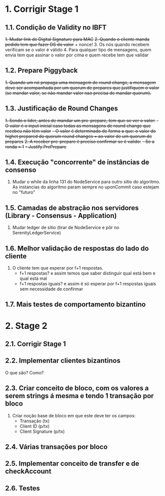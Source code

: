 # 1. Corrigir Stage 1

## 1.1. Condição de Validity no IBFT
~~1. Mudar link de Digital Signature para MAC~~
~~2. Quando o cliente manda pedido tem que fazer DS do valor~~ + nonce!
3. Os nós quando recebem verificam se o valor é válido
4. Para qualquer tipo de mensagens, quem envia tem que assinar o valor por cima e quem recebe tem que validar

## 1.2. Prepare Piggyback
~~1. Quando um nó propaga uma mensagem de round change, a mensagem deve ser acompanhada por um quorum de prepares que justifiquem o valor (se mandar valor, se não mandar valor nao precisa de mandar quorum).~~

## 1.3. Justificação de Round Changes
~~1. Sendo o lider, antes de mandar um pre-prepare, tem que se ver o valor:~~
    ~~- O valor é o input inicial caso todas as mensagens de round change que recebeu não têm valor~~
    ~~- O valor é determinado de forma a que: o valor do highet prepared do quorum round changes = ao valor de um quorum de prepares~~
~~2. A receber pre-prepare é preciso confirmar se é valido:~~
    ~~- Se a ronda = 1~~
    ~~- Justify PrePrepare~~

## 1.4. Execução "concorrente" de instâncias de consenso
1. Mudar o while da linha 131 do NodeService para outro sitio do algoritmo. As instancias do algoritmo param sempre no uponCommit caso estejam no "futuro"

## 1.5. Camadas de abstração nos servidores (Library - Consensus - Application)
1. Mudar ledger de sítio (tirar de NodeService e pôr no SerenityLedgerService)

## 1.6. Melhor validação de respostas do lado do cliente
1. O cliente tem que esperar por f+1 respostas.
    - f+1 respostas? e assim temos que saber distinguir qual está bem e qual está mal
    - f+1 respostas iguais? e assim é só esperar por f+1 respostas iguais sem necessidade de confirmar

## 1.7. Mais testes de comportamento bizantino

# 2. Stage 2

## 2.1. Corrigir Stage 1

## 2.2. Implementar clientes bizantinos
O que são?
Como?

## 2.3. Criar conceito de bloco, com os valores a serem strings á mesma e tendo 1 transação por bloco
1. Criar noção base de bloco em que este deve ter os campos:
    - Transação (tx)
    - Client ID (p/tx)
    - Client Signature (p/tx)
    

## 2.4. Várias transações por bloco

## 2.5. Implementar conceito de transfer e de checkAccount

## 2.6. Testes
